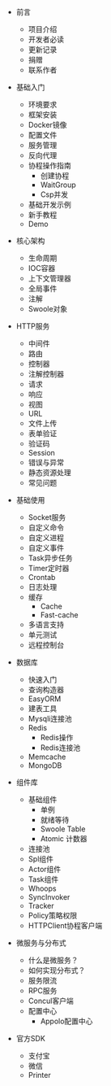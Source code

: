 - 前言
    * 项目介绍
    * 开发者必读
    * 更新记录
    * 捐赠
    * 联系作者

- 基础入门
    * 环境要求
    * 框架安装
    * Docker镜像
    * 配置文件
    * 服务管理
    * 反向代理
    * 协程操作指南
      * 创建协程
      * WaitGroup
      * Csp并发
    * 基础开发示例
    * 新手教程
    * Demo

- 核心架构
    * 生命周期
    * IOC容器
    * 上下文管理器
    * 全局事件
    * 注解
    * Swoole对象

- HTTP服务
    * 中间件
    * 路由
    * 控制器
    * 注解控制器
    * 请求
    * 响应
    * 视图
    * URL
    * 文件上传
    * 表单验证
    * 验证码
    * Session
    * 错误与异常
    * 静态资源处理
    * 常见问题

- 基础使用
    * Socket服务
    * 自定义命令
    * 自定义进程
    * 自定义事件
    * Task异步任务
    * Timer定时器
    * Crontab
    * 日志处理
    * 缓存
      * Cache
      * Fast-cache
    * 多语言支持
    * 单元测试
    * 远程控制台


- 数据库
    * 快速入门
    * 查询构造器
    * EasyORM
    * 建表工具
    * Mysqli连接池
    * Redis
      * Redis操作
      * Redis连接池
    * Memcache
    * MongoDB

- 组件库
    * 基础组件
      * 单例
      * 就绪等待
      * Swoole Table
      * Atomic 计数器
    * 连接池
    * Spl组件
    * Actor组件
    * Task组件
    * Whoops
    * SyncInvoker
    * Tracker
    * Policy策略权限
    * HTTPClient协程客户端

- 微服务与分布式
    * 什么是微服务？
    * 如何实现分布式？
    * 服务限流
    * RPC服务
    * Concul客户端
    * 配置中心
      * Appolo配置中心
      
- 官方SDK
    * 支付宝
    * 微信
    * Printer
